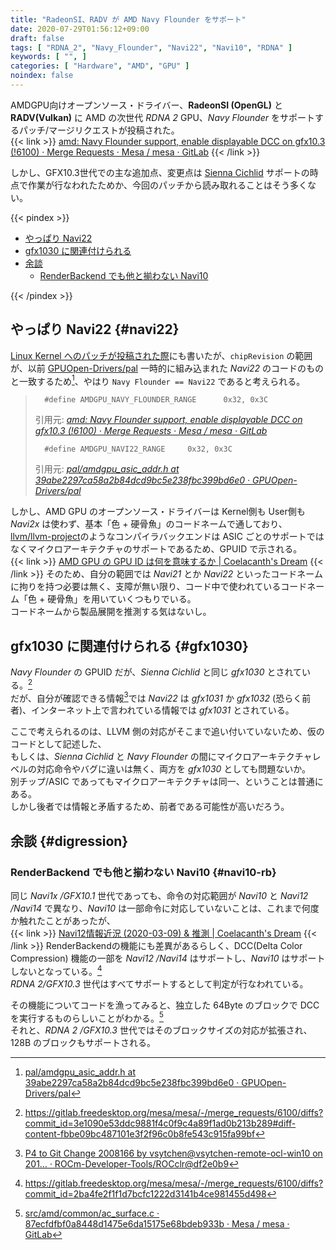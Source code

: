```yaml
---
title: "RadeonSI、RADV が AMD Navy Flounder をサポート"
date: 2020-07-29T01:56:12+09:00
draft: false
tags: [ "RDNA_2", "Navy_Flounder", "Navi22", "Navi10", "RDNA" ]
keywords: [ "", ]
categories: [ "Hardware", "AMD", "GPU" ]
noindex: false
---
```


AMDGPU向けオープンソース・ドライバー、**RadeonSI (OpenGL)** と **RADV(Vulkan)** に AMD の次世代 *RDNA 2* GPU、*Navy Flounder* をサポートするパッチ/マージリクエストが投稿された。  
{{< link >}} [amd: Navy Flounder support, enable displayable DCC on gfx10.3 (!6100) · Merge Requests · Mesa / mesa · GitLab](https://gitlab.freedesktop.org/mesa/mesa/-/merge_requests/6100/diffs?commit_id=3e1090e53ddc9881f4c0f9c4a89f1ad0b213b289) {{< /link >}}

しかし、GFX10.3世代での主な追加点、変更点は [Sienna Cichlid](/tags/sienna_cichlid) サポートの時点で作業が行なわれたためか、今回のパッチから読み取れることはそう多くない。  

{{< pindex >}}

 * [やっぱり Navi22](#navi22)
 * [gfx1030 に関連付けられる](#gfx1030)
 * [余談](#digression)
    * [RenderBackend でも他と揃わない Navi10](#navi10-rb)

{{< /pindex >}}

## やっぱり Navi22 {#navi22}
[Linux Kernel へのパッチが投稿された際](/posts/2020/07/15/amd-next-gen-gpu-navy_flounder/)にも書いたが、`chipRevision` の範囲が、以前 [GPUOpen-Drivers/pal](https://github.com/GPUOpen-Drivers/pal) 一時的に組み込まれた *Navi22* のコードのものと一致するため[^pal-navi22]、やはり `Navy Flounder == Navi22` であると考えられる。  

 >       #define AMDGPU_NAVY_FLOUNDER_RANGE      0x32, 0x3C
 >
 > 引用元: <cite>[amd: Navy Flounder support, enable displayable DCC on gfx10.3 (!6100) · Merge Requests · Mesa / mesa · GitLab](https://gitlab.freedesktop.org/mesa/mesa/-/merge_requests/6100/diffs?commit_id=3e1090e53ddc9881f4c0f9c4a89f1ad0b213b289#diff-content-c1f3b41aade2b5733c9e6855b5288f64c3048688)</cite>
 >
 >       #define AMDGPU_NAVI22_RANGE     0x32, 0x3C
 >
 > 引用元: <cite>[pal/amdgpu_asic_addr.h at 39abe2297ca58a2b84dcd9bc5e238fbc399bd6e0 · GPUOpen-Drivers/pal](https://github.com/GPUOpen-Drivers/pal/blob/39abe2297ca58a2b84dcd9bc5e238fbc399bd6e0/src/core/imported/addrlib/src/amdgpu_asic_addr.h#L111)</cite>


しかし、AMD GPU のオープンソース・ドライバーは Kernel側も User側も *Navi2x* は使わず、基本「色 + 硬骨魚」のコードネームで通しており、[llvm/llvm-project](https://github.com/llvm/llvm-project)のようなコンパイラバックエンドは ASIC ごとのサポートではなくマイクロアーキテクチャのサポートであるため、GPUID で示される。  
{{< link >}} [AMD GPU の GPU ID は何を意味するか | Coelacanth's Dream](/posts/2020/06/22/amdgpu-gpuid-mean/) {{< /link >}}
そのため、自分の範囲では *Navi21* とか *Navi22* といったコードネームに拘りを持つ必要は無く、支障が無い限り、コード中で使われているコードネーム「色 + 硬骨魚」を用いていくつもりでいる。  
コードネームから製品展開を推測する気はないし。  

[^pal-navi22]: [pal/amdgpu_asic_addr.h at 39abe2297ca58a2b84dcd9bc5e238fbc399bd6e0 · GPUOpen-Drivers/pal](https://github.com/GPUOpen-Drivers/pal/blob/39abe2297ca58a2b84dcd9bc5e238fbc399bd6e0/src/core/imported/addrlib/src/amdgpu_asic_addr.h#L111)

## gfx1030 に関連付けられる {#gfx1030}
*Navy Flounder* の GPUID だが、*Sienna Cichlid* と同じ *gfx1030* とされている。[^navy_flounder-gfx1030]  
だが、自分が確認できる情報[^navi22-navi23-vangogh-gpuid]では *Navi22* は *gfx1031* か *gfx1032* (恐らく前者)、インターネット上で言われている情報では *gfx1031* とされている。  

[^navy_flounder-gfx1030]: <https://gitlab.freedesktop.org/mesa/mesa/-/merge_requests/6100/diffs?commit_id=3e1090e53ddc9881f4c0f9c4a89f1ad0b213b289#diff-content-fbbe09bc487101e3f2f96c0b8fe543c915fa99bf>
[^navi22-navi23-vangogh-gpuid]: [P4 to Git Change 2008166 by vsytchen@vsytchen-remote-ocl-win10 on 201… · ROCm-Developer-Tools/ROCclr@df2e0b9](https://github.com/ROCm-Developer-Tools/ROCclr/commit/df2e0b9ae27f43ba8e23a3afa185c16dd3bb5ebc)

ここで考えられるのは、LLVM 側の対応がそこまで追い付いていないため、仮のコードとして記述した、  
もしくは、*Sienna Cichlid* と *Navy Flounder* の間にマイクロアーキテクチャレベルの対応命令やバグに違いは無く、両方を *gfx1030* としても問題ないか。  
別チップ/ASIC であってもマイクロアーキテクチャは同一、ということは普通にある。  
しかし後者では情報と矛盾するため、前者である可能性が高いだろう。  

## 余談 {#digression}
### RenderBackend でも他と揃わない Navi10 {#navi10-rb}
同じ *Navi1x /GFX10.1* 世代であっても、命令の対応範囲が *Navi10* と *Navi12 /Navi14* で異なり、*Navi10* は一部命令に対応していないことは、これまで何度か触れたことがあったが、  
{{< link >}} [Navi12情報近況 (2020-03-09) & 推測 | Coelacanth's Dream](/posts/2020/03/09/navi12-recent-info/) {{< /link >}}
RenderBackendの機能にも差異があるらしく、DCC(Delta Color Compression) 機能の一部を *Navi12 /Navi14* はサポートし、*Navi10* はサポートしないとなっている。[^navi12-14-dcc]  
*RDNA 2/GFX10.3* 世代はすべてサポートするとして判定が行なわれている。  

[^navi12-14-dcc]: <https://gitlab.freedesktop.org/mesa/mesa/-/merge_requests/6100/diffs?commit_id=2ba4fe2f1f1d7bcfc1222d3141b4ce981455d498>

その機能についてコードを漁ってみると、独立した 64Byte のブロックで DCC を実行するものらしいことがわかる。[^dcc-64b-block]  
それと、*RDNA 2 /GFX10.3* 世代ではそのブロックサイズの対応が拡張され、128B のブロックもサポートされる。  

[^dcc-64b-block]: [src/amd/common/ac_surface.c · 87ecfdfbf0a8448d1475e6da15175e68bdeb933b · Mesa / mesa · GitLab](https://gitlab.freedesktop.org/mesa/mesa/-/blob/87ecfdfbf0a8448d1475e6da15175e68bdeb933b/src/amd/common/ac_surface.c#L1991)
